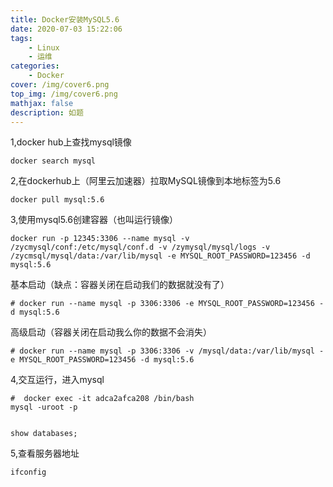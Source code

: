 ```yaml
---
title: Docker安装MySQL5.6
date: 2020-07-03 15:22:06
tags: 
    - Linux
    - 运维
categories: 
    - Docker
cover: /img/cover6.png
top_img: /img/cover6.png
mathjax: false
description: 如题
---
```

1,docker hub上查找mysql镜像

```
docker search mysql
```



2,在dockerhub上（阿里云加速器）拉取MySQL镜像到本地标签为5.6

```
docker pull mysql:5.6
```

3,使用mysql5.6创建容器（也叫运行镜像）

```
docker run -p 12345:3306 --name mysql -v /zycmysql/conf:/etc/mysql/conf.d -v /zymysql/mysql/logs -v /zycmsql/mysql/data:/var/lib/mysql -e MYSQL_ROOT_PASSWORD=123456 -d mysql:5.6
```

基本启动（缺点：容器关闭在启动我们的数据就没有了）

```
# docker run --name mysql -p 3306:3306 -e MYSQL_ROOT_PASSWORD=123456 -d mysql:5.6

```

高级启动（容器关闭在启动我么你的数据不会消失）

```
# docker run --name mysql -p 3306:3306 -v /mysql/data:/var/lib/mysql -e MYSQL_ROOT_PASSWORD=123456 -d mysql:5.6

```



4,交互运行，进入mysql

```
#  docker exec -it adca2afca208 /bin/bash
mysql -uroot -p


show databases;
```

5,查看服务器地址

```
ifconfig
```


